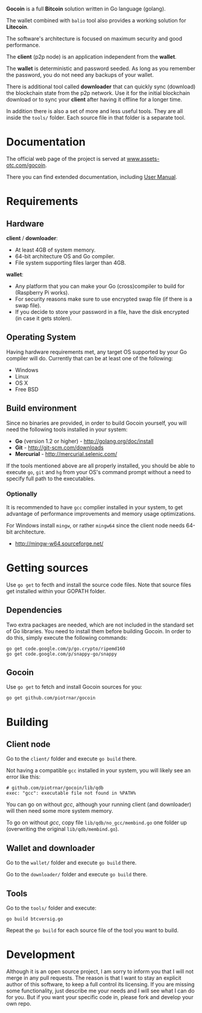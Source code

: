 **Gocoin** is a full **Bitcoin** solution written in Go language (golang).

The wallet combined with `balio` tool also provides a working solution for **Litecoin**.

The software's architecture is focused on maximum security and good performance.

The **client** (p2p node) is an application independent from the **wallet**.

The **wallet** is deterministic and password seeded.
As long as you remember the password, you do not need any backups of your wallet.

There is additional tool called **downloader** that
can quickly sync (download) the blockchain state from the p2p network.
Use it for the initial blockchain download or to sync your **client** after having it offline for a longer time.

In addition there is also a set of more and less useful tools.
They are all inside the `tools/` folder.
Each source file in that folder is a separate tool.


# Documentation
The official web page of the project is served at <a href="http://www.assets-otc.com/gocoin">www.assets-otc.com/gocoin</a>.

There you can find extended documentation, including <a href="http://www.assets-otc.com/gocoin/manual">User Manual</a>.


# Requirements

## Hardware

**client** / **downloader**:

* At least 4GB of system memory.
* 64-bit architecture OS and Go compiler.
* File system supporting files larger than 4GB.


**wallet**:

* Any platform that you can make your Go (cross)compiler to build for (Raspberry Pi works).
* For security reasons make sure to use encrypted swap file (if there is a swap file).
* If you decide to store your password in a file, have the disk encrypted (in case it gets stolen).


## Operating System
Having hardware requirements met, any target OS supported by your Go compiler will do.
Currently that can be at least one of the following:

* Windows
* Linux
* OS X
* Free BSD

## Build environment
Since no binaries are provided, in order to build Gocoin yourself, you will need the following tools installed in your system:

* **Go** (version 1.2 or higher) - http://golang.org/doc/install
* **Git** - http://git-scm.com/downloads
* **Mercurial** - http://mercurial.selenic.com/

If the tools mentioned above are all properly installed, you should be able to execute `go`, `git` and `hg`
from your OS's command prompt without a need to specify full path to the executables.


### Optionally

It is recommended to have `gcc` complier installed in your system, to get advantage of performance improvements and memory usage optimizations.

For Windows install `mingw`, or rather `mingw64` since the client node needs 64-bit architecture.

 * http://mingw-w64.sourceforge.net/


# Getting sources

Use `go get` to fecth and install the source code files.
Note that source files get installed within your GOPATH folder.

## Dependencies

Two extra packages are needed, which are not included in the standard set of Go libraries.
You need to install them before building Gocoin.
In order to do this, simply execute the following commands:

	go get code.google.com/p/go.crypto/ripemd160
	go get code.google.com/p/snappy-go/snappy

## Gocoin
Use `go get` to fetch and install Gocoin sources for you:

	go get github.com/piotrnar/gocoin


# Building

## Client node
Go to the `client/` folder and execute `go build` there.


Not having a compatible `gcc` installed in your system, you will likely see an error like this:

	# github.com/piotrnar/gocoin/lib/qdb
	exec: "gcc": executable file not found in %PATH%

You can go on without *gcc*, although your running client (and downloader) will then need some more system memory.

To go on without *gcc*, copy file `lib/qdb/no_gcc/membind.go` one folder up (overwriting the original `lib/qdb/membind.go`).

## Wallet and downloader
Go to the `wallet/` folder and execute `go build` there.

Go to the `downloader/` folder and execute `go build` there.

## Tools
Go to the `tools/` folder and execute:

	go build btcversig.go

Repeat the `go build` for each source file of the tool you want to build.

# Development
Although it is an open source project, I am sorry to inform you that I will not merge in any pull requests.
The reason is that I want to stay an explicit author of this software, to keep a full control its licensing.
If you are missing some functionality, just describe me your needs and I will see what I can do for you.
But if you want your specific code in, please fork and develop your own repo.
